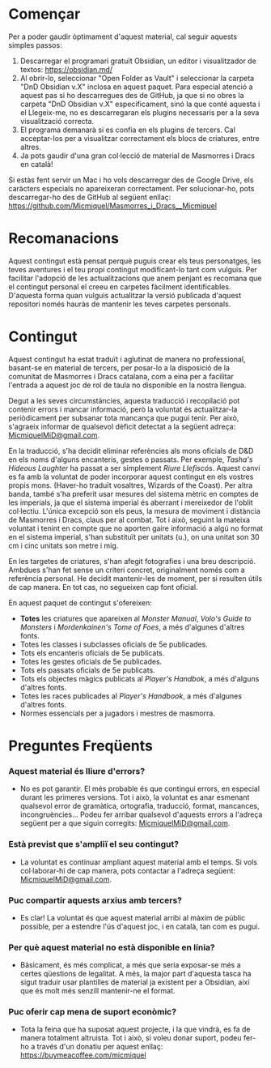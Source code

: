 # Començar

Per a poder gaudir òptimament d'aquest material, cal seguir aquests simples passos:

 1. Descarregar el programari gratuït Obsidian, un editor i visualitzador de textos: https://obsidian.md/
 2. Al obrir-lo, seleccionar "Open Folder as Vault" i seleccionar la carpeta "DnD Obsidian v.X" inclosa en aquest paquet. Para especial atenció a aquest pas si ho descarregues des de GitHub, ja que si no obres la carpeta "DnD Obsidian v.X" especificament, sinó la que conté aquesta i el Llegeix-me, no es descarregaran els plugins necessaris per a la seva visualització correcta.
 3. El programa demanarà si es confia en els plugins de tercers. Cal acceptar-los per a visualitzar correctament els blocs de criatures, entre altres.
 4. Ja pots gaudir d'una gran col·lecció de material de Masmorres i Dracs en català!

Si estàs fent servir un Mac i ho vols descarregar des de Google Drive, els caràcters especials no apareixeran correctament. Per solucionar-ho, pots descarregar-ho des de GitHub al següent enllaç: https://github.com/Micmiquel/Masmorres_i_Dracs__Micmiquel

# Recomanacions

Aquest contingut està pensat perquè puguis crear els teus personatges, les teves aventures i el teu propi contingut modificant-lo tant com vulguis. Per facilitar l'adopció de les actualitzacions que anem penjant es recomana que el contingut personal el creeu en carpetes fàcilment identificables. D'aquesta forma quan vulguis actualitzar la versió publicada d'aquest repositori només hauràs de mantenir les teves carpetes personals.

# Contingut

Aquest contingut ha estat traduït i aglutinat de manera no professional, basant-se en material de tercers, per posar-lo a la disposició de la comunitat de Masmorres i Dracs catalana, com a eina per a facilitar l'entrada a aquest joc de rol de taula no disponible en la nostra llengua.

Degut a les seves circumstàncies, aquesta traducció i recopilació pot contenir errors i mancar informació, però la voluntat és actualitzar-la periòdicament per subsanar tota mancança que pugui tenir. Per això, s'agraeix informar de qualsevol dèficit detectat a la següent adreça: MicmiquelMiD@gmail.com.

En la traducció, s'ha decidit eliminar referències als mons oficials de D&D en els noms d'alguns encanteris, gestes o passats. Per exemple, *Tasha's Hideous Laughter* ha passat a ser simplement *Riure Llefiscós*. Aquest canvi es fa amb la voluntat de poder incorporar aquest contingut en els vostres propis mons. (Haver-ho traduït vosaltres, Wizards of the Coast). 
Per altra banda, també s'ha preferit usar mesures del sistema mètric en comptes de les imperials, ja que el sistema imperial és aberrant i mereixedor de l'oblit col·lectiu. L'única excepció son els peus, la mesura de moviment i distància de Masmorres i Dracs, claus per al combat. Tot i això, seguint la mateixa voluntat i tenint en compte que no aporten gaire informació a algú no format en el sistema imperial, s'han substituït per unitats (u.), on una unitat son 30 cm i cinc unitats son metre i mig.

En les targetes de criatures, s'han afegit fotografies i una breu descripció. Ambdues s'han fet sense un criteri concret, originalment només com a referència personal. He decidit mantenir-les de moment, per si resulten útils de cap manera. En tot cas, no segueixen cap font oficial.

En aquest paquet de contingut s'ofereixen:

- **Totes** les criatures que apareixen al *Monster Manual*, *Volo's Guide to Monsters* i *Mordenkainen's Tome of Foes*, a més d'algunes d'altres fonts.
- Totes les classes i subclasses oficials de 5e  publicades.
- Tots els encanteris oficials de 5e publicats.
- Totes les gestes oficials de 5e publicades.
- Tots els passats oficials de 5e publicats.
- Tots els objectes màgics publicats al *Player's Handbok*, a més d'alguns d'altres fonts.
- Totes les races publicades al *Player's Handbook*, a més d'algunes d'altres fonts.
- Normes essencials per a jugadors i mestres de masmorra.


# Preguntes Freqüents

### Aquest material és lliure d'errors?
 
 - No es pot garantir. El més probable és que contingui errors, en especial durant les primeres versions. Tot i això, la voluntat es anar esmenant qualsevol error de gramàtica, ortografia, traducció, format, mancances, incongruències... Podeu fer arribar qualsevol d'aquests errors a l'adreça següent per a que siguin corregits: MicmiquelMiD@gmail.com.
### Està previst que s'ampliï el seu contingut?
 
 - La voluntat es continuar ampliant aquest material amb el temps. Si vols col·laborar-hi de cap manera, pots contactar a l'adreça següent: MicmiquelMiD@gmail.com.
### Puc compartir aquests arxius amb tercers?

- Es clar! La voluntat és que aquest material arribi al màxim de públic possible, per a estendre l'ús d'aquest joc, i en català, tan com es pugui.
### Per què aquest material no està disponible en línia?

- Bàsicament, és més complicat, a més que seria exposar-se més a certes qüestions de legalitat. A més, la major part d'aquesta tasca ha sigut traduir usar plantilles de material ja existent per a Obsidian, així que és molt més senzill mantenir-ne el format.
### Puc oferir cap mena de suport econòmic?

- Tota la feina que ha suposat aquest projecte, i la que vindrà, es fa de manera totalment altruista. Tot i això, si voleu donar suport, podeu fer-ho a través d'un donatiu per aquest enllaç: https://buymeacoffee.com/micmiquel
